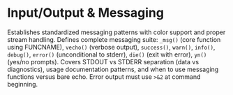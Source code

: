 # Input/Output & Messaging

Establishes standardized messaging patterns with color support and proper stream handling. Defines complete messaging suite: `_msg()` (core function using FUNCNAME), `vecho()` (verbose output), `success()`, `warn()`, `info()`, `debug()`, `error()` (unconditional to stderr), `die()` (exit with error), `yn()` (yes/no prompts). Covers STDOUT vs STDERR separation (data vs diagnostics), usage documentation patterns, and when to use messaging functions versus bare echo. Error output must use `>&2` at command beginning.
